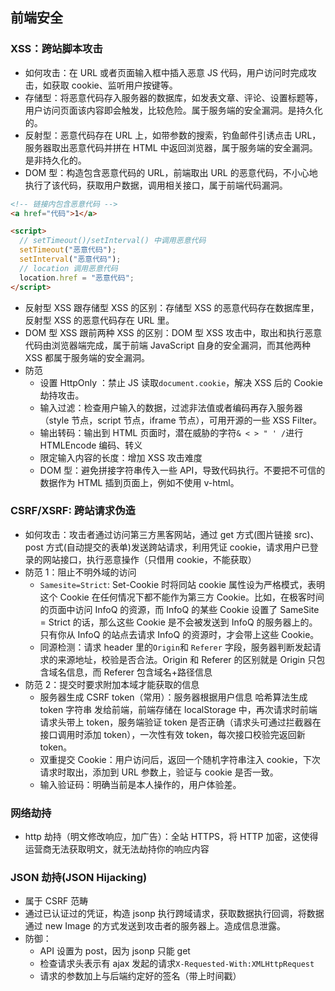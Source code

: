## 前端安全

### XSS：跨站脚本攻击

- 如何攻击：在 URL 或者页面输入框中插入恶意 JS 代码，用户访问时完成攻击，如获取 cookie、监听用户按键等。
- 存储型：将恶意代码存入服务器的数据库，如发表文章、评论、设置标题等，用户访问页面该内容即会触发，比较危险。属于服务端的安全漏洞。是持久化的。
- 反射型：恶意代码存在 URL 上，如带参数的搜索，钓鱼邮件引诱点击 URL，服务器取出恶意代码并拼在 HTML 中返回浏览器，属于服务端的安全漏洞。是非持久化的。
- DOM 型：构造包含恶意代码的 URL，前端取出 URL 的恶意代码，不小心地执行了该代码，获取用户数据，调用相关接口，属于前端代码漏洞。

```html
<!-- 链接内包含恶意代码 -->
<a href="代码">1</a>

<script>
  // setTimeout()/setInterval() 中调用恶意代码
  setTimeout("恶意代码");
  setInterval("恶意代码");
  // location 调用恶意代码
  location.href = "恶意代码";
</script>
```

- 反射型 XSS 跟存储型 XSS 的区别：存储型 XSS 的恶意代码存在数据库里，反射型 XSS 的恶意代码存在 URL 里。
- DOM 型 XSS 跟前两种 XSS 的区别：DOM 型 XSS 攻击中，取出和执行恶意代码由浏览器端完成，属于前端 JavaScript 自身的安全漏洞，而其他两种 XSS 都属于服务端的安全漏洞。
- 防范
  - 设置 HttpOnly ：禁止 JS 读取`document.cookie`，解决 XSS 后的 Cookie 劫持攻击。
  - 输入过滤：检查用户输入的数据，过滤非法值或者编码再存入服务器（style 节点，script 节点，iframe 节点），可用开源的一些 XSS Filter。
  - 输出转码：输出到 HTML 页面时，潜在威胁的字符`& < > " ' /`进行 HTMLEncode 编码、转义
  - 限定输入内容的长度：增加 XSS 攻击难度
  - DOM 型：避免拼接字符串传入一些 API，导致代码执行。不要把不可信的数据作为 HTML 插到页面上，例如不使用 v-html。

### CSRF/XSRF: 跨站请求伪造

- 如何攻击：攻击者通过访问第三方黑客网站，通过 get 方式(图片链接 src)、post 方式(自动提交的表单)发送跨站请求，利用凭证 cookie，请求用户已登录的网站接口，执行恶意操作（只借用 cookie，不能获取）
- 防范 1：阻止不明外域的访问
  - `Samesite=Strict`: Set-Cookie 时将同站 cookie 属性设为严格模式，表明这个 Cookie 在任何情况下都不能作为第三方 Cookie。比如，在极客时间的⻚⾯中访问 InfoQ 的资源，⽽ InfoQ 的某些 Cookie 设置了 SameSite = Strict 的话，那么这些 Cookie 是不会被发送到 InfoQ 的服务器上的。只有你从 InfoQ 的站点去请求 InfoQ 的资源时，才会带上这些 Cookie。
  - 同源检测：请求 header 里的`Origin`和 `Referer` 字段，服务器判断发起请求的来源地址，校验是否合法。Origin 和 Referer 的区别就是 Origin 只包含域名信息，而 Referer 包含域名+路径信息
- 防范 2：提交时要求附加本域才能获取的信息
  - 服务器生成 CSRF token（常用）：服务器根据用户信息 哈希算法生成 token 字符串 发给前端，前端存储在 localStorage 中，再次请求时前端请求头带上 token，服务端验证 token 是否正确（请求头可通过拦截器在接口调用时添加 token），一次性有效 token，每次接口校验完返回新 token。
  - 双重提交 Cookie：用户访问后，返回一个随机字符串注入 cookie，下次请求时取出，添加到 URL 参数上，验证与 cookie 是否一致。
  - 输入验证码：明确当前是本人操作的，用户体验差。

### 网络劫持

- http 劫持（明文修改响应，加广告）：全站 HTTPS，将 HTTP 加密，这使得运营商无法获取明文，就无法劫持你的响应内容

### JSON 劫持(JSON Hijacking)

- 属于 CSRF 范畴
- 通过已认证过的凭证，构造 jsonp 执行跨域请求，获取数据执行回调，将数据通过 new Image 的方式发送到攻击者的服务器上。造成信息泄露。
- 防御：
  - API 设置为 post，因为 jsonp 只能 get
  - 检查请求头表示有 ajax 发起的请求`X-Requested-With:XMLHttpRequest`
  - 请求的参数加上与后端约定好的签名（带上时间戳）
